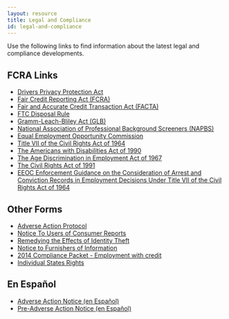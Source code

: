 ```yaml
---
layout: resource
title: Legal and Compliance
id: legal-and-compliance
---
```


Use the following links to find information about the latest legal and compliance developments.

## FCRA Links

- [Drivers Privacy Protection Act][1]
- [Fair Credit Reporting Act (FCRA)][2]
- [Fair and Accurate Credit Transaction Act (FACTA)][3]
- [FTC Disposal Rule][4]
- [Gramm-Leach-Bliley Act (GLB)][5]
- [National Association of Professional Background Screeners (NAPBS)][6]
- [Equal Employment Opportunity Commission][7]
- [Title VII of the Civil Rights Act of 1964][8]
- [The Americans with Disabilities Act of 1990][9]
- [The Age Discrimination in Employment Act of 1967][10]
- [The Civil Rights Act of 1991][11]
- [EEOC Enforcement Guidance on the Consideration of Arrest and Conviction Records in Employment Decisions Under Title VII of the Civil Rights Act of 1964][12]

[1]: http://www.accessreports.com/statutes/DPPA1.htm
[2]: http://www.ftc.gov/os/statutes/031224fcra.pdf
[3]: http://www.treasury.gov/offices/domestic-finance/financial-institution/cip/pdf/fact-act.pdf
[4]: http://www.ftc.gov/opa/2005/06/disposal.shtm
[5]: http://banking.senate.gov/conf/grmleach.htm
[6]: http://www.napbs.com
[7]: http://www.eeoc.gov/
[8]: http://www.eeoc.gov/policy/vii.html
[9]: http://www.eeoc.gov/policy/ada.html
[10]: http://www.eeoc.gov/policy/adea.html
[11]: http://www.eeoc.gov/policy/cra91.html
[12]: http://www.eeoc.gov/laws/guidance/arrest_conviction.cfm

## Other Forms

- [Adverse Action Protocol][13]
- [Notice To Users of Consumer Reports][14]
- [Remedying the Effects of Identity Theft][15]
- [Notice to Furnishers of Information][16]
- [2014 Compliance Packet - Employment with credit][17]
- [Individual States Rights][18]

[13]: /assets/files/fcra/protocol-for-adverse-action-2012.docx
[14]: /assets/files/fcra/notice-to-users-of-consumer-reports-2013.docx
[15]: /assets/files/fcra/remedying-the-effects-of-identity-theft-2013.docx
[16]: /assets/files/fcra/notice-to-furnishers-2013.docx
[17]: /assets/files/fcra/2015-compliance-packet-employment-with-credit.pdf
[18]: /assets/files/fcra/individual-states-rights.docx

## En Español

- [Adverse Action Notice (en Español)][20]
- [Pre-Adverse Action Notice (en Español)][21]

[20]: /assets/files/fcra/adverse-action-notice-2015--spanish.doc
[21]: /assets/files/fcra/pre-adverse-action-notice-2015--spanish.doc
